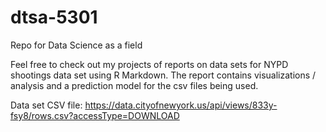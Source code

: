 # dtsa-5301
Repo for Data Science as a field

Feel free to check out my projects of reports on data sets for NYPD shootings data set using R Markdown. The report contains visualizations / analysis and a prediction model for the csv files being used.

Data set CSV file: https://data.cityofnewyork.us/api/views/833y-fsy8/rows.csv?accessType=DOWNLOAD
